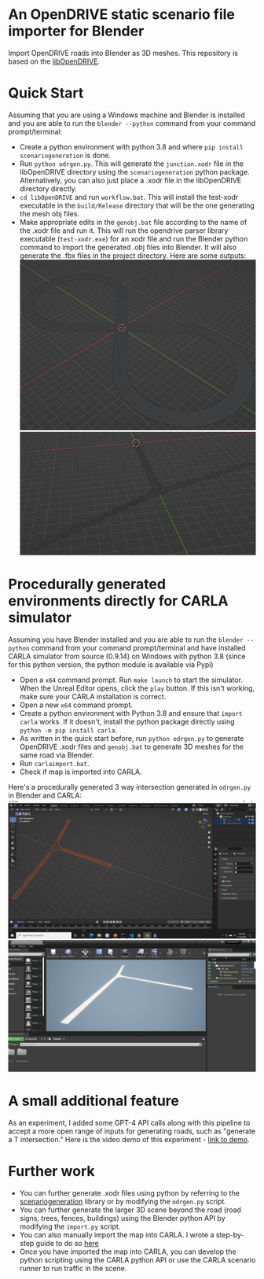 # An OpenDRIVE static scenario file importer for Blender
Import OpenDRIVE roads into Blender as 3D meshes. This repository is based on the [libOpenDRIVE](https://github.com/grepthat/libOpenDRIVE). 

# Quick Start
Assuming that you are using a Windows machine and Blender is installed and you are able to run the `blender --python` command from your command prompt/terminal:
- Create a python environment with python 3.8 and where `pip install scenariogeneration` is done.
- Run `python odrgen.py`. This will generate the `junction.xodr` file in the libOpenDRIVE directory using the `scenariogeneration` python package. Alternatively, you can also just place a .xodr file in the libOpenDRIVE directory directly.
- `cd libOpenDRIVE` and run `workflow.bat`. This will install the test-xodr executable in the `build/Release` directory that will be the one generating the mesh obj files.  
- Make appropriate edits in the `genobj.bat` file according to the name of the .xodr file and run it. This will run the opendrive parser library executable (`test-xodr.exe`) for an xodr file and run the Blender python command to import the generated .obj files into Blender. It will also generate the .fbx files in the project directory. 
Here are some outputs:
![Loopy road](assets/loopy.png)
![junction-3way](assets/junction-3way.png)

# Procedurally generated environments directly for CARLA simulator
Assuming you have Blender installed and you are able to run the `blender --python` command from your command prompt/terminal and have installed CARLA simulator from source (0.9.14) on Windows with python 3.8 (since for this python version, the python module is available via Pypi)

- Open a `x64` command prompt. Run `make launch` to start the simulator. When the Unreal Editor opens, click the `play` button. If this isn't working, make sure your CARLA installation is correct. 
- Open a new `x64` command prompt.
- Create a python environment with Python 3.8 and ensure that `import carla` works. If it doesn't, install the python package directly using `python -m pip install carla`. 
- As written in the quick start before, run `python odrgen.py` to generate OpenDRIVE .xodr files and `genobj.bat` to generate 3D meshes for the same road via Blender.   
- Run `carlaimport.bat`.
- Check if map is imported into CARLA.

Here's a procedurally generated 3 way intersection generated in `odrgen.py` in Blender and CARLA:
![blenderJunction](assets/blenderJunction.png)
![CARLAJunction](assets/CarlaJunction.png)

# A small additional feature
As an experiment, I added some GPT-4 API calls along with this pipeline to accept a more open range of inputs for generating roads, such as "generate a T intersection." Here is the video demo of this experiment - [link to demo](https://drive.google.com/file/d/1-HnvLGlY6SS_WDFBRq8MVn2ZGD9tB39h/view?usp=sharing). 

# Further work
- You can further generate .xodr files using python by referring to the [scenariogeneration](https://github.com/pyoscx/scenariogeneration) library or by modifying the `odrgen.py` script.
- You can further generate the larger 3D scene beyond the road (road signs, trees, fences, buildings) using the Blender python API by modifying the `import.py` script.
- You can also manually import the map into CARLA. I wrote a step-by-step guide to do so [here](https://github.com/johschmitz/blender-driving-scenario-creator/issues/23)
- Once you have imported the map into CARLA, you can develop the python scripting using the CARLA python API or use the CARLA scenario runner to run traffic in the scene.

